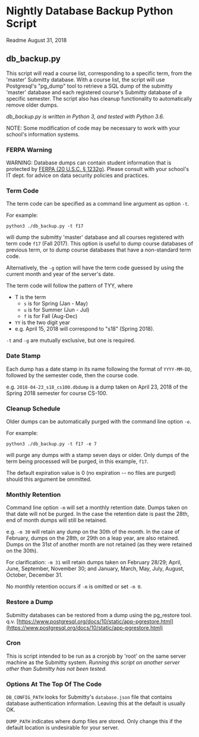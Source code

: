 # Nightly Database Backup Python Script
Readme August 31, 2018

## db_backup.py

This script will read a course list, corresponding to a specific term, from
the 'master' Submitty database.  With a course list, the script will use
Postgresql's "pg_dump" tool to retrieve a SQL dump of the submitty 'master'
database and each registered course's Submitty database of a specific semester.
The script also has cleanup functionality to automatically remove older dumps.

*db_backup.py is written in Python 3, and tested with Python 3.6.*

NOTE: Some modification of code may be necessary to work with your school's
information systems.

### FERPA Warning

WARNING:  Database dumps can contain student information that is protected by
[FERPA (20 U.S.C. § 1232g)](https://www2.ed.gov/policy/gen/guid/fpco/ferpa/index.html).
Please consult with your school's IT dept. for advice on data security policies
and practices.

### Term Code

The term code can be specified as a command line argument as option `-t`.

For example:

`python3 ./db_backup.py -t f17`

will dump the submitty 'master' database and all courses registered with term
code `f17` (Fall 2017).  This option is useful to dump course databases of
previous term, or to dump course databases that have a non-standard term code.

Alternatively, the `-g` option will have the term code guessed by using the
current month and year of the server's date.

The term code will follow the pattern of TYY, where
- T is the term
  - `s` is for Spring (Jan - May)
  - `u` is for Summer (Jun - Jul)
  - `f` is for Fall (Aug-Dec)
- `YY` is the two digit year
- e.g. April 15, 2018 will correspond to "s18" (Spring 2018).

`-t` and `-g` are mutually exclusive, but one is required.

### Date Stamp

Each dump has a date stamp in its name following the format of `YYYY-MM-DD`,
followed by the semester code, then the course code.

e.g. `2018-04-23_s18_cs100.dbdump` is a dump taken on April 23, 2018 of the
Spring 2018 semester for course CS-100.

### Cleanup Schedule

Older dumps can be automatically purged with the command line option `-e`.

For example:

`python3 ./db_backup.py -t f17 -e 7`

will purge any dumps with a stamp seven days or older.  Only dumps of the
term being processed will be purged, in this example, `f17`.

The default expiration value is 0 (no expiration -- no files are purged) should
this argument be ommitted.

### Monthly Retention

Command line option `-m` will set a monthly retention date.  Dumps taken on that
date will not be purged.  In the case the retention date is past the 28th, end
of month dumps will still be retained.

e.g. `-m 30` will retain any dump on the 30th of the month.  In the case of
February, dumps on the 28th, or 29th on a leap year, are also retained.  Dumps
on the 31st of another month are not retained (as they were retained on the
30th).

For clarification: `-m 31` will retain dumps taken on February 28/29;
April, June, September, November 30; and January, March, May, July, August,
October, December 31.

No monthly retention occurs if `-m` is omitted or set `-m 0`.

### Restore a Dump

Submitty databases can be restored from a dump using the pg_restore tool.
q.v. [https://www.postgresql.org/docs/10/static/app-pgrestore.html](https://www.postgresql.org/docs/10/static/app-pgrestore.html)

### Cron

This is script intended to be run as a cronjob by 'root' on the same server
machine as the Submitty system.  *Running this script on another server other
than Submitty has not been tested.*

### Options At The Top Of The Code

`DB_CONFIG_PATH` looks for Submitty's `database.json` file that contains
database authentication information.  Leaving this at the default is usually OK.

`DUMP_PATH` indicates where dump files are stored.  Only change this if the
default location is undesirable for your server.
